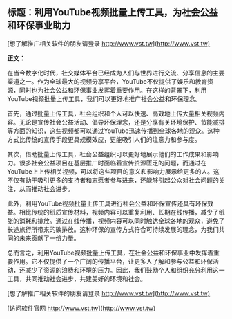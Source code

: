 ## **标题：利用YouTube视频批量上传工具，为社会公益和环保事业助力**

[想了解推广相关软件的朋友请登录 http://www.vst.tw](http://www.vst.tw)

**正文：**

在当今数字化时代，社交媒体平台已经成为人们与世界进行交流、分享信息的主要渠道之一。作为全球最大的视频分享平台，YouTube不仅提供了娱乐和教育资源，同时也为社会公益和环保事业发挥着重要作用。在这样的背景下，利用YouTube视频批量上传工具，我们可以更好地推广社会公益和环保理念。

首先，通过批量上传工具，社会组织和个人可以快速、高效地上传大量相关视频内容。无论是宣传社会公益活动、倡导环保理念，还是分享有关环境保护、节能减排等方面的知识，这些视频都可以通过YouTube迅速传播到全球各地的观众。这种方式比传统的宣传手段更具规模效应，更能吸引人们的注意力和参与度。

其次，借助批量上传工具，社会公益组织可以更好地展示他们的工作成果和影响力。很多社会公益项目在基层推广时面临着宣传资源匮乏的问题，而通过在YouTube上上传相关视频，可以将这些项目的意义和影响力展示给更多的人。这不仅有助于吸引更多的支持者和志愿者参与进来，还能够引起公众对社会问题的关注，从而推动社会进步。

此外，利用YouTube视频批量上传工具进行社会公益和环保宣传还具有环保效益。相比传统的纸质宣传材料，视频内容可以重复利用、长期在线传播，减少了纸张的消耗和排放。通过在线传播，视频内容可以同时触达全球各地的观众，避免了长途旅行所带来的碳排放。这种环保的宣传方式符合可持续发展的理念，为我们共同的未来贡献了一份力量。

总而言之，利用YouTube视频批量上传工具，在社会公益和环保事业中发挥着重要作用。它不仅提供了一个广阔的传播平台，让更多人了解和参与公益和环保活动，还减少了资源的浪费和环境的压力。因此，我们鼓励个人和组织充分利用这一工具，共同推动社会进步，共建美好的环境和社会。

[想了解推广相关软件的朋友请登录 http://www.vst.tw](http://www.vst.tw)


[访问软件官网 http://www.vst.tw](http://www.vst.tw)
